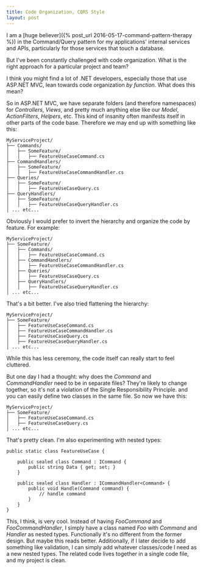 ```yaml
---
title: Code Organization, CQRS Style
layout: post
---
```


I am a [huge believer]({% post_url 2016-05-17-command-pattern-therapy %}) in the Command/Query pattern for my applications' internal services and APIs, particularly for those services that touch a database.

But I've been constantly challenged with code organization. What is the right approach for a particular project and team?

I think you might find a lot of .NET developers, especially those that use ASP.NET MVC, lean towards code organization *by function*. What does this mean?

So in ASP.NET MVC, we have separate folders (and therefore namespaces) for *Controllers*, *Views*, and pretty much anything else like our *Model*, *ActionFilters*, *Helpers*, etc. This kind of insanity often manifests itself in other parts of the code base. Therefore we may end up with something like this:

    MyServiceProject/
    ├── Commands/
    │   ├── SomeFeature/
    │   │   ├── FeatureUseCaseCommand.cs
    ├── CommandHandlers/
    │   ├── SomeFeature/
    │   │   ├── FeatureUseCaseCommandHandler.cs
	├── Queries/
    │   ├── SomeFeature/
    │   │   ├── FeatureUseCaseQuery.cs
    ├── QueryHandlers/
    │   ├── SomeFeature/
    │   │   ├── FeatureUseCaseQueryHandler.cs
    │ ... etc...

Obviously I would prefer to invert the hierarchy and organize the code by feature. For example:

    MyServiceProject/
    ├── SomeFeature/
    │   ├── Commands/
    │   │   ├── FeatureUseCaseCommand.cs
    │   ├── CommandHandlers/
    │   │   ├── FeatureUseCaseCommandHandler.cs
    │   ├── Queries/
    │   │   ├── FeatureUseCaseQuery.cs
    │   ├── QueryHandlers/
    │   │   ├── FeatureUseCaseQueryHandler.cs
    │ ... etc...

That's a bit better. I've also tried flattening the hierarchy:

    MyServiceProject/
    ├── SomeFeature/
    │   ├── FeatureUseCaseCommand.cs
    │   ├── FeatureUseCaseCommandHandler.cs
    │   ├── FeatureUseCaseQuery.cs
    │   ├── FeatureUseCaseQueryHandler.cs
    │ ... etc...

While this has less ceremony, the code itself can really start to feel cluttered.

But one day I had a thought: why does the *Command* and *CommandHandler* need to be in separate files? They're likely to change together, so it's not a violation of the Single Responsibility Principle. and you can easily define two classes in the same file. So now we have this:

    MyServiceProject/
    ├── SomeFeature/
    │   ├── FeatureUseCaseCommand.cs
    │   ├── FeatureUseCaseQuery.cs
    │ ... etc...

That's pretty clean. I'm also experimenting with nested types:

    public static class FeatureUseCase {

        public sealed class Command : ICommand {
            public string Data { get; set; }
        }

        public sealed class Handler : ICommandHandler<Command> {
            public void Handle(Command command) {
                // handle command
            }
        } 
    }

This, I think, is very cool. Instead of having *FooCommand* and *FooCommandHandler*, I simply have a class named *Foo* with *Command* and *Handler* as nested types. Functionally it's no different from the former design. But maybe this reads better. Additionally, if I later decide to add something like validation, I can simply add whatever classes/code I need as a new nested types. The related code lives together in a single code file, and my project is clean.